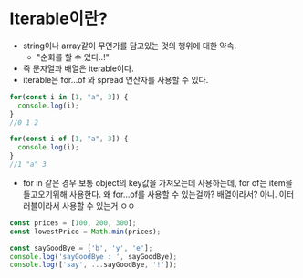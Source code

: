 # Iterable이란?

- string이나 array같이 무언가를 담고있는 것의 행위에 대한 약속.
  - "순회를 할 수 있다..!"
- 즉 문자열과 배열은 iterable이다.
- iterable은 for...of 와 spread 연산자를 사용할 수 있다.

```typescript
for(const i in [1, "a", 3]) {
  console.log(i);
}
//0 1 2

for(const i of [1, "a", 3]) {
  console.log(i);
}
//1 "a" 3
```

- for in 같은 경우 보통 object의 key값을 가져오는데 사용하는데,
  for of는 item을 들고오기위해 사용한다.
  왜 for...of를 사용할 수 있는걸까?
  배열이라서?
  아니. 이터러블이라서 사용할 수 있는거 ㅇㅇ



```typescript
const prices = [100, 200, 300];
const lowestPrice = Math.min(prices);

const sayGoodBye = ['b', 'y', 'e'];
console.log('sayGoodBye : ', sayGoodBye);
console.log(['say', ...sayGoodBye, '!']);
```




